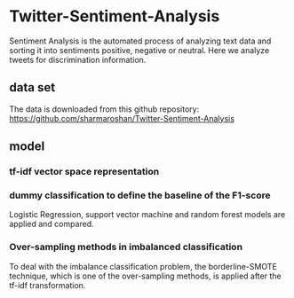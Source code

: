 # Twitter-Sentiment-Analysis
Sentiment Analysis is the automated process of analyzing text data and sorting it into sentiments positive, negative or neutral. Here we analyze tweets for discrimination information.

## data set
The data is downloaded from this github repository:
https://github.com/sharmaroshan/Twitter-Sentiment-Analysis
## model
### tf-idf vector space representation

### dummy classification to define the baseline of the F1-score
Logistic Regression, support vector machine and random forest models are applied and compared. 

### Over-sampling methods in imbalanced classification
To deal with the imbalance classification problem, the borderline-SMOTE technique, which is one of the over-sampling methods, is applied after the tf-idf transformation.
